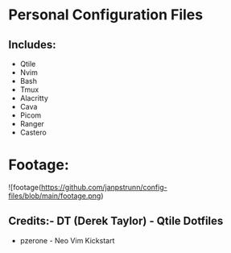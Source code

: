 # Personal Configuration Files
## Includes:
- Qtile
- Nvim
- Bash
- Tmux
- Alacritty
- Cava
- Picom
- Ranger
- Castero
# Footage:
![footage\(https://github.com/janpstrunn/config-files/blob/main/footage.png)
## Credits:- DT (Derek Taylor) - Qtile Dotfiles
- pzerone - Neo Vim Kickstart
